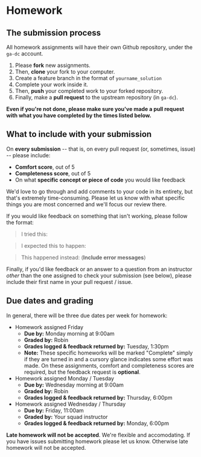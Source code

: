 # Homework

## The submission process

All homework assignments will have their own Github repository, under the `ga-dc` account.

1. Please **fork** new assignments. 
2. Then, **clone** your fork to your computer. 
3. Create a feature branch in the format of `yourname_solution`
4. Complete your work inside it. 
5. Then, **push** your completed work to your forked repository. 
6. Finally, make a **pull request** to the upstream repository (in `ga-dc`).

**Even if you're not done, please make sure you've made a pull request with what you have completed by the times listed below.**

## What to include with your submission

On **every submission** -- that is, on every pull request (or, sometimes, issue) -- please include:
- **Comfort score**, out of 5
- **Completeness score**, out of 5
- On what **specific concept or piece of code** you would like feedback

We'd love to go through and add comments to your code in its entirety, but that's extremely time-consuming. Please let us know with what specific things you are most concerned and we'll focus our review there.

If you would like feedback on something that isn't working, please follow the format:

>I tried this:

>I expected this to happen:

>This happened instead: (**Include error messages**)


Finally, if you'd like feedback or an answer to a question from an instructor *other* than the one assigned to check your submission (see below), please include their first name in your pull request / issue. 

## Due dates and grading

In general, there will be three due dates per week for homework:

- Homework assigned Friday
  - **Due by:** Monday morning at 9:00am
  - **Graded by:** Robin
  - **Grades logged & feedback returned by:** Tuesday, 1:30pm 
  - **Note:** These specific homeworks will be marked "Complete" simply if they are turned in and a cursory glance indicates some effort was made. On these assignments, comfort and completeness scores are required, but the feedback request is **optional**.
- Homework assigned Monday / Tuesday
  - **Due by:** Wednesday morning at 9:00am
  - **Graded by:** Robin
  - **Grades logged & feedback returned by:** Thursday, 6:00pm
- Homework assigned Wednesday / Thursday
  - **Due by:** Friday, 11:00am
  - **Graded by:** Your squad instructor
  - **Grades logged & feedback returned by:** Monday, 6:00pm

**Late homework will not be accepted**. We're flexible and accomodating. If you have issues submitting homework
please let us know. Otherwise late homework will not be accepted.